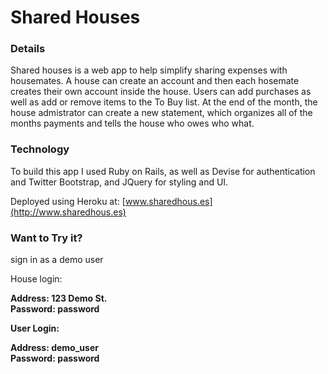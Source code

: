 Shared Houses
=============

### Details
Shared houses is a web app to help simplify sharing expenses with housemates.
A house can create an account and then each hosemate creates their own account
inside the house.  Users can add purchases as well as add or remove items
to the To Buy list.  At the end of the month, the house admistrator can create a 
new statement, which organizes all of the months payments and tells the house 
who owes who what.

### Technology
To build this app I used Ruby on Rails, as well as Devise for authentication and
Twitter Bootstrap, and JQuery for styling and UI.

Deployed using Heroku at: [www.sharedhous.es](http://www.sharedhous.es)

### Want to Try it?
sign in as a demo user

House login:

<strong>Address:</string> 123 Demo St.<br>
<strong>Password:</string> password

User Login:

<strong>Address:</string> demo_user<br>
<strong>Password:</string> password
